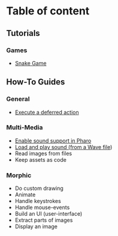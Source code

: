 # Table of content

## Tutorials

### Games

* [Snake Game](/tutorials/games/snake-game.md)

## How-To Guides

### General

* [Execute a deferred action](/how-to-guides/general/execute-deferred-action.md)

### Multi-Media

* [Enable sound support in Pharo](/how-to-guides/multi-media/enable-sound-pharo.md)
* [Load and play sound \(from a Wave file](/how-to-guides/multi-media/play-wave-file.md)\)
* Read images from files
* Keep assets as code

### Morphic

* Do custom drawing
* Animate
* Handle keystrokes
* Handle mouse-events
* Build an UI \(user-interface\)
* Extract parts of images
* Display an image



